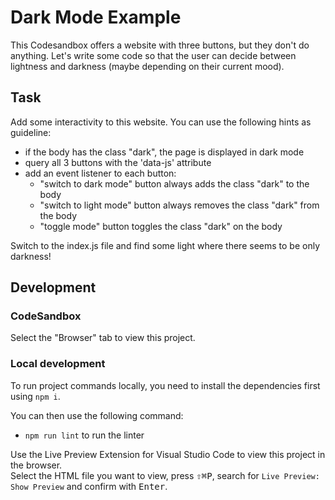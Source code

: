# Dark Mode Example

This Codesandbox offers a website with three buttons, but they don't do anything.
Let's write some code so that the user can decide between lightness and darkness (maybe depending on their current mood).

## Task

Add some interactivity to this website. You can use the following hints as guideline:

- if the body has the class "dark", the page is displayed in dark mode
- query all 3 buttons with the 'data-js' attribute
- add an event listener to each button:
  - "switch to dark mode" button always adds the class "dark" to the body
  - "switch to light mode" button always removes the class "dark" from the body
  - "toggle mode" button toggles the class "dark" on the body

Switch to the index.js file and find some light where there seems to be only darkness!

## Development

### CodeSandbox

Select the "Browser" tab to view this project.

### Local development

To run project commands locally, you need to install the dependencies first using `npm i`.

You can then use the following command:

- `npm run lint` to run the linter

Use the Live Preview Extension for Visual Studio Code to view this project in the browser.  
Select the HTML file you want to view, press <kbd>⇧</kbd><kbd>⌘</kbd><kbd>P</kbd>, search for `Live Preview: Show Preview` and confirm with <kbd>Enter</kbd>.
